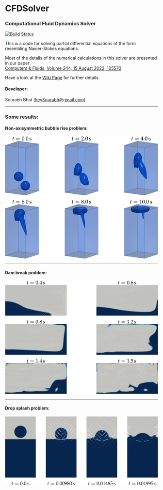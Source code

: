 # CFDSolver
### Computational Fluid Dynamics Solver

[![Build Status](https://travis-ci.com/heySourabh/CFDSolver.svg?branch=master)](https://travis-ci.com/heySourabh/CFDSolver)

This is a code for solving partial differential equations of the form resembling Navier-Stokes equations.

Most of the details of the numerical calculations in this solver are presented in our paper:  
[Computers & Fluids, Volume 244, 15 August 2022, 105570](https://doi.org/10.1016/j.compfluid.2022.105570)

Have a look at the [Wiki Page](https://github.com/heySourabh/CFDSolver/wiki) for further details.

#### Developer:
Sourabh Bhat (heySourabh@gmail.com)

--------------
### Some results:
#### Non-axisymmetric bubble rise problem:
![Non-axisymmetric bubble rise](docs/results/non-axisymmetric_bubble_rise.png)   

--------------
#### Dam break problem:
![Dam break](docs/results/dam_dreak.png)   

--------------
#### Drop splash problem:
![Drop splash](docs/results/drop_splash.png)   
